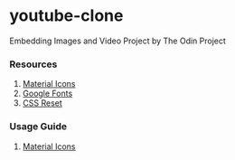# youtube-clone

Embedding Images and Video Project by The Odin Project

### Resources

1. [Material Icons](https://material.io/resources/icons/)
1. [Google Fonts](https://fonts.google.com/)
1. [CSS Reset](https://alligator.io/css/minimal-css-reset/)

### Usage Guide

1. [Material Icons](http://google.github.io/material-design-icons/)
